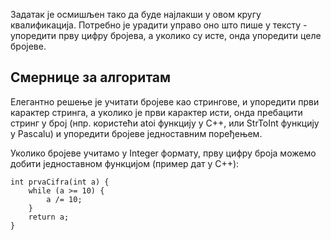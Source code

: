 Задатак је осмишљен тако да буде најлакши у овом кругу квалификација. Потребно је урадити управо оно што пише у тексту - упоредити прву цифру бројева, а уколико су исте, онда упоредити целе бројеве.

## Смернице за алгоритам

Елегантно решење је учитати бројеве као стрингове, и упоредити први карактер стринга, а уколико је први карактер исти, онда пребацити стринг у број (нпр. користећи atoi функцију у C++, или StrToInt функцију у Pascalu) и упоредити бројеве једноставним поређењем.

Уколико бројеве учитамо у Integer формату, прву цифру броја можемо добити једноставном функцијом (пример дат у C++):

```
int prvaCifra(int a) {
	while (a >= 10) {
		a /= 10;
	}
	return a;
}
```
